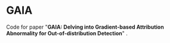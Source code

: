 # GAIA

Code for paper "**GAIA: Delving into Gradient-based Attribution Abnormality for Out-of-distribution Detection**" .


